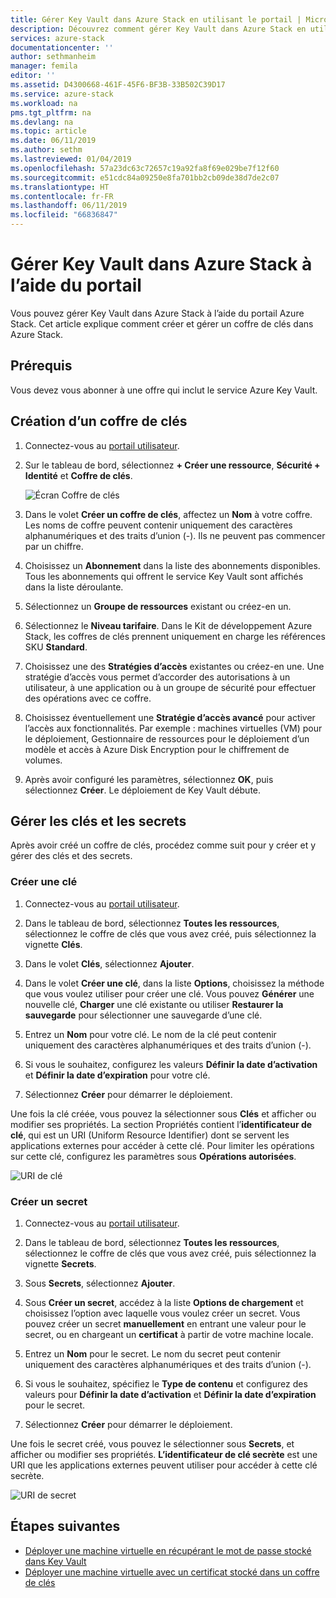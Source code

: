 ```yaml
---
title: Gérer Key Vault dans Azure Stack en utilisant le portail | Microsoft Docs
description: Découvrez comment gérer Key Vault dans Azure Stack en utilisant le portail
services: azure-stack
documentationcenter: ''
author: sethmanheim
manager: femila
editor: ''
ms.assetid: D4300668-461F-45F6-BF3B-33B502C39D17
ms.service: azure-stack
ms.workload: na
pms.tgt_pltfrm: na
ms.devlang: na
ms.topic: article
ms.date: 06/11/2019
ms.author: sethm
ms.lastreviewed: 01/04/2019
ms.openlocfilehash: 57a23dc63c72657c19a92fa8f69e029be7f12f60
ms.sourcegitcommit: e51cdc84a09250e8fa701bb2cb09de38d7de2c07
ms.translationtype: HT
ms.contentlocale: fr-FR
ms.lasthandoff: 06/11/2019
ms.locfileid: "66836847"
---
```

# <a name="manage-key-vault-in-azure-stack-using-the-portal"></a>Gérer Key Vault dans Azure Stack à l’aide du portail

Vous pouvez gérer Key Vault dans Azure Stack à l’aide du portail Azure Stack. Cet article explique comment créer et gérer un coffre de clés dans Azure Stack.

## <a name="prerequisites"></a>Prérequis

Vous devez vous abonner à une offre qui inclut le service Azure Key Vault.

## <a name="create-a-key-vault"></a>Création d’un coffre de clés

1. Connectez-vous au [portail utilisateur](https://portal.local.azurestack.external).

2. Sur le tableau de bord, sélectionnez **+ Créer une ressource**, **Sécurité + Identité** et **Coffre de clés**.

    ![Écran Coffre de clés](media/azure-stack-key-vault-manage-portal/image1.png)

3. Dans le volet **Créer un coffre de clés**, affectez un **Nom** à votre coffre. Les noms de coffre peuvent contenir uniquement des caractères alphanumériques et des traits d’union (-). Ils ne peuvent pas commencer par un chiffre.

4. Choisissez un **Abonnement** dans la liste des abonnements disponibles. Tous les abonnements qui offrent le service Key Vault sont affichés dans la liste déroulante.

5. Sélectionnez un **Groupe de ressources** existant ou créez-en un.

6. Sélectionnez le **Niveau tarifaire**. Dans le Kit de développement Azure Stack, les coffres de clés prennent uniquement en charge les références SKU **Standard**.

7. Choisissez une des **Stratégies d’accès** existantes ou créez-en une. Une stratégie d’accès vous permet d’accorder des autorisations à un utilisateur, à une application ou à un groupe de sécurité pour effectuer des opérations avec ce coffre.

8. Choisissez éventuellement une **Stratégie d’accès avancé** pour activer l’accès aux fonctionnalités. Par exemple : machines virtuelles (VM) pour le déploiement, Gestionnaire de ressources pour le déploiement d’un modèle et accès à Azure Disk Encryption pour le chiffrement de volumes.

9. Après avoir configuré les paramètres, sélectionnez **OK**, puis sélectionnez **Créer**. Le déploiement de Key Vault débute.

## <a name="manage-keys-and-secrets"></a>Gérer les clés et les secrets

Après avoir créé un coffre de clés, procédez comme suit pour y créer et y gérer des clés et des secrets.

### <a name="create-a-key"></a>Créer une clé

1. Connectez-vous au [portail utilisateur](https://portal.local.azurestack.external).

2. Dans le tableau de bord, sélectionnez **Toutes les ressources**, sélectionnez le coffre de clés que vous avez créé, puis sélectionnez la vignette **Clés**.

3. Dans le volet **Clés**, sélectionnez **Ajouter**.

4. Dans le volet **Créer une clé**, dans la liste **Options**, choisissez la méthode que vous voulez utiliser pour créer une clé. Vous pouvez **Générer** une nouvelle clé, **Charger** une clé existante ou utiliser **Restaurer la sauvegarde** pour sélectionner une sauvegarde d’une clé.

5. Entrez un **Nom** pour votre clé. Le nom de la clé peut contenir uniquement des caractères alphanumériques et des traits d’union (-).

6. Si vous le souhaitez, configurez les valeurs **Définir la date d’activation** et **Définir la date d’expiration** pour votre clé.

7. Sélectionnez **Créer** pour démarrer le déploiement.

Une fois la clé créée, vous pouvez la sélectionner sous **Clés** et afficher ou modifier ses propriétés. La section Propriétés contient l’**identificateur de clé**, qui est un URI (Uniform Resource Identifier) dont se servent les applications externes pour accéder à cette clé. Pour limiter les opérations sur cette clé, configurez les paramètres sous **Opérations autorisées**.

![URI de clé](media/azure-stack-key-vault-manage-portal/image4.png)

### <a name="create-a-secret"></a>Créer un secret

1. Connectez-vous au [portail utilisateur](https://portal.local.azurestack.external).

2. Dans le tableau de bord, sélectionnez **Toutes les ressources**, sélectionnez le coffre de clés que vous avez créé, puis sélectionnez la vignette **Secrets**.

3. Sous **Secrets**, sélectionnez **Ajouter**.

4. Sous **Créer un secret**, accédez à la liste **Options de chargement** et choisissez l’option avec laquelle vous voulez créer un secret. Vous pouvez créer un secret **manuellement** en entrant une valeur pour le secret, ou en chargeant un **certificat** à partir de votre machine locale.

5. Entrez un **Nom** pour le secret. Le nom du secret peut contenir uniquement des caractères alphanumériques et des traits d’union (-).

6. Si vous le souhaitez, spécifiez le **Type de contenu** et configurez des valeurs pour **Définir la date d’activation** et **Définir la date d’expiration** pour le secret.

7. Sélectionnez **Créer** pour démarrer le déploiement.

Une fois le secret créé, vous pouvez le sélectionner sous **Secrets**, et afficher ou modifier ses propriétés. **L’identificateur de clé secrète** est une URI que les applications externes peuvent utiliser pour accéder à cette clé secrète.

![URI de secret](media/azure-stack-key-vault-manage-portal/image5.png)

## <a name="next-steps"></a>Étapes suivantes

* [Déployer une machine virtuelle en récupérant le mot de passe stocké dans Key Vault](azure-stack-key-vault-deploy-vm-with-secret.md)
* [Déployer une machine virtuelle avec un certificat stocké dans un coffre de clés](azure-stack-key-vault-push-secret-into-vm.md)
